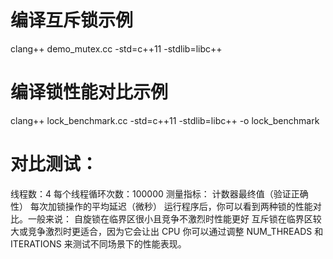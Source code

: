# 编译互斥锁示例
clang++ demo_mutex.cc -std=c++11 -stdlib=libc++

# 编译锁性能对比示例
clang++ lock_benchmark.cc -std=c++11 -stdlib=libc++ -o lock_benchmark

# 对比测试：
线程数：4
每个线程循环次数：100000
测量指标：
计数器最终值（验证正确性）
每次加锁操作的平均延迟（微秒）
运行程序后，你可以看到两种锁的性能对比。一般来说：
自旋锁在临界区很小且竞争不激烈时性能更好
互斥锁在临界区较大或竞争激烈时更适合，因为它会让出 CPU
你可以通过调整 NUM_THREADS 和 ITERATIONS 来测试不同场景下的性能表现。